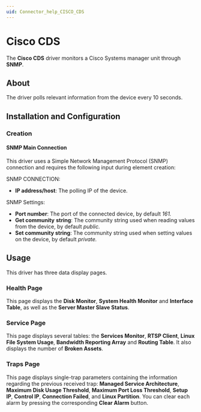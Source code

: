 ```yaml
---
uid: Connector_help_CISCO_CDS
---
```


# Cisco CDS

The **Cisco CDS** driver monitors a Cisco Systems manager unit through **SNMP**.

## About

The driver polls relevant information from the device every 10 seconds.

## Installation and Configuration

### Creation

#### SNMP Main Connection

This driver uses a Simple Network Management Protocol (SNMP) connection and requires the following input during element creation:

SNMP CONNECTION:

- **IP address/host**: The polling IP of the device.

SNMP Settings:

- **Port number**: The port of the connected device, by default *161.*
- **Get community** **string**: The community string used when reading values from the device, by default *public.*
- **Set community string**: The community string used when setting values on the device, by default *private.*

## Usage

This driver has three data display pages.

### Health Page

This page displays the **Disk Monitor**, **System Health Monitor** and **Interface Table**, as well as the **Server Master Slave Status**.

### Service Page

This page displays several tables: the **Services Monitor**, **RTSP Client**, **Linux File System Usage**, **Bandwidth Reporting Array** and **Routing Table**. It also displays the number of **Broken Assets**.

### Traps Page

This page displays single-trap parameters containing the information regarding the previous received trap: **Managed Service Architecture**, **Maximum Disk Usage Threshold**, **Maximum Port Loss Threshold**, **Setup IP**, **Control IP**, **Connection Failed**, and **Linux Partition**. You can clear each alarm by pressing the corresponding **Clear Alarm** button.

